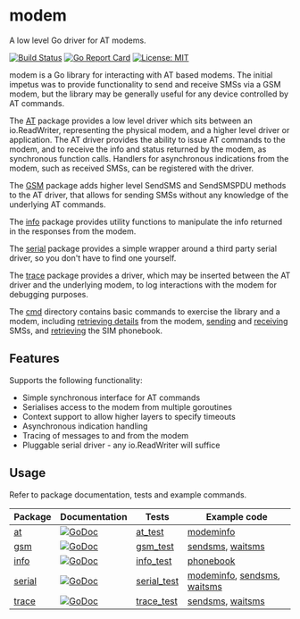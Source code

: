 modem
=======

A low level Go driver for AT modems.

[![Build Status](https://travis-ci.org/warthog618/modem.svg)](https://travis-ci.org/warthog618/modem)
[![Go Report Card](https://goreportcard.com/badge/github.com/warthog618/modem)](https://goreportcard.com/report/github.com/warthog618/modem)
[![License: MIT](https://img.shields.io/badge/License-MIT-yellow.svg)](https://github.com/warthog618/modem/blob/master/LICENSE)

modem is a Go library for interacting with AT based modems.
The initial impetus was to provide functionality to send and receive SMSs via
a GSM modem, but the library may be generally useful for any device controlled
by AT commands.

The [AT](at) package provides a low level driver which sits between an io.ReadWriter,
representing the physical modem, and a higher level driver or application.
The AT driver provides the ability to issue AT commands to the modem, and to
receive the info and status returned by the modem, as synchronous function calls.
Handlers for asynchronous indications from the modem, such as received SMSs,
can be registered with the driver.

The [GSM](gsm) package adds higher level SendSMS and SendSMSPDU methods to the AT driver, that allows
for sending SMSs without any knowledge of the underlying AT commands.

The [info](info) package provides utility functions to manipulate the info returned in
the responses from the modem.

The [serial](serial) package provides a simple wrapper around a third party serial driver,
so you don't have to find one yourself.

The [trace](trace) package provides a driver, which may be inserted between the AT driver
and the underlying modem, to log interactions with the modem for debugging
purposes.

The [cmd](cmd) directory contains basic commands to exercise the library and a modem, including
[retrieving details](cmd/modeminfo/modeminfo.go) from the modem, [sending](cmd/sendsms/sendsms.go)
and [receiving](cmd/waitsms/waitsms.go) SMSs, and [retrieving](cmd/phonebook/phonebook.go) the SIM phonebook.

## Features ##

Supports the following functionality:
- Simple synchronous interface for AT commands
- Serialises access to the modem from multiple goroutines
- Context support to allow higher layers to specify timeouts
- Asynchronous indication handling
- Tracing of messages to and from the modem
- Pluggable serial driver - any io.ReadWriter will suffice

## Usage ##

Refer to package documentation, tests and example commands.

Package | Documentation | Tests | Example code
------- | ------------- | ----- | ------------
[at](at) | [![GoDoc](https://godoc.org/github.com/warthog618/modem/at?status.svg)](https://godoc.org/github.com/warthog618/modem/at) | [at_test](at/at_test.go) | [modeminfo](cmd/modeminfo/modeminfo.go)
[gsm](gsm) | [![GoDoc](https://godoc.org/github.com/warthog618/modem/gsm?status.svg)](https://godoc.org/github.com/warthog618/modem/gsm) | [gsm_test](gsm/gsm_test.go) | [sendsms](cmd/sendsms/sendsms.go), [waitsms](cmd/waitsms/waitsms.go)
[info](info) | [![GoDoc](https://godoc.org/github.com/warthog618/modem/info?status.svg)](https://godoc.org/github.com/warthog618/modem/info) | [info_test](info/info_test.go) | [phonebook](cmd/phonebook/phonebook.go)
[serial](serial) | [![GoDoc](https://godoc.org/github.com/warthog618/modem/serial?status.svg)](https://godoc.org/github.com/warthog618/modem/serial) | [serial_test](serial/serial_test.go) | [modeminfo](cmd/modeminfo/modeminfo.go), [sendsms](cmd/sendsms/sendsms.go), [waitsms](cmd/waitsms/waitsms.go)
[trace](trace) | [![GoDoc](https://godoc.org/github.com/warthog618/modem/trace?status.svg)](https://godoc.org/github.com/warthog618/modem/trace) | [trace_test](trace/trace_test.go) | [sendsms](cmd/sendsms/sendsms.go), [waitsms](cmd/waitsms/waitsms.go)
